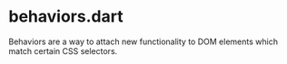 behaviors.dart
==============

Behaviors are a way to attach new functionality to DOM elements which match certain CSS selectors.
